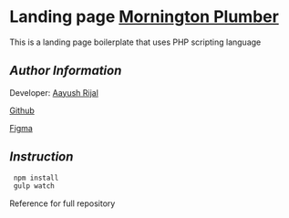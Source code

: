 # Landing page [Mornington Plumber](http://localmorningtonplumbersmelbourne.com.au/)

This is a landing page boilerplate that uses PHP scripting language

## _Author Information_

Developer: [Aayush Rijal](https://www.aayushrijal.info)

[Github](https://github.com/aayushrijal91/mornington_plumber)

[Figma](https://www.figma.com/file/0KEuBXOMhUV3eq8O1xAJGJ/Mister-Plumber-%26-On-Call?type=design&node-id=0-1&mode=design&t=BwUj0hvcu8eMJWHQ-0)

## _Instruction_

```bash
 npm install
 gulp watch
 ```

Reference for full repository
